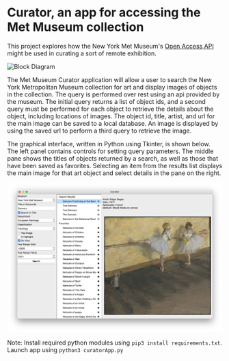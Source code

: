 # Curator, an app for accessing the Met Museum collection

This project explores how the New York Met Museum's [Open Access API](https://www.metmuseum.org/blogs/now-at-the-met/2018/met-collection-api) might be used in curating a sort of remote exhibition.

![Block Diagram](https://lucid.app/publicSegments/view/a0a86283-2144-4c98-81b4-93c183523ed8/image.jpeg "Block Diagram")

The Met Museum Curator application will allow a user to search the New York Metropolitan Museum collection for art and display images of objects in the collection.  The query is performed over rest using an api provided by the museum.  The initial query returns a list of object ids, and a second query must be performed for each object to retrieve the details about the object, including locations of images.  The object id, title, artist, and url for the main image can be saved to a local database.  An image is displayed by using the saved url to perform a third query to retrieve the image. 


The graphical interface, written in Python using Tkinter, is shown below.  The left panel contains controls for setting query parameters.  The middle pane shows the titles of objects returned by a search, as well as those that have been saved as favorites.  Selecting an item from the results list displays the main image for that art object and select details in the pane on the right.

![GUI Prototype on MacOS](img/curatorMacGUI.png "GUI Prototype on MacOS")

Note: Install required python modules using `pip3 install requirements.txt`.  Launch app using `python3 curatorApp.py`
